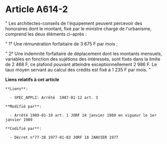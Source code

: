 # Article A614-2

" Les architectes-conseils de l'équipement peuvent percevoir des honoraires dont le montant, fixé par le ministre chargé de
l'urbanisme, comprend les deux éléments ci-après :

" 1° Une rémunération forfaitaire de 3 675 F par mois ;

" 2° Une indemnité forfaitaire de déplacement dont les montants mensuels, variables en fonction des sujétions des intéressés,
sont fixés dans la limite de 2 468 F, ce plafond pouvant atteindre exceptionnellement 2 986 F. Le taux moyen servant au
calcul des crédits est fixé à 1 235 F par mois. "

**Liens relatifs à cet article**

	**Liens**:

	  - SPEC_APPLI: Arrêté  1987-01-12 art. 3

	**Modifié par**:

	  - Arrêté 1989-01-19 art. 1 JORF 24 janvier 1989 en vigueur le 1er janvier 1989

	**Codifié par**:

	  - Décret n°77-38 1977-01-03 JORF 18 JANVIER 1977
